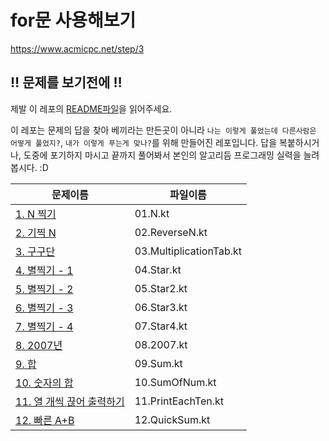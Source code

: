 # for문 사용해보기

https://www.acmicpc.net/step/3

## :bangbang: 문제를 보기전에 :bangbang:
제발 이 레포의 [README파일](https://github.com/opnay/KotlinAlgorithm/blob/master/README.md)을 읽어주세요.

이 레포는 문제의 답을 찾아 베끼라는 만든곳이 아니라 `나는 이렇게 풀었는데 다른사람은 어떻게 풀었지?`, `내가 이렇게 푸는게 맞나?`를 위해 만들어진 레포입니다.
답을 복붙하시거나, 도중에 포기하지 마시고 끝까지 풀어봐서 본인의 알고리듬 프로그래밍 실력을 늘려봅시다. :D

| 문제이름                                                      | 파일이름                   |
| --------------------------------------------------------- | ---------------------- |
| [1. N 찍기](https://www.acmicpc.net/problem/2741)           | 01.N.kt                 |
| [2. 기찍 N](https://www.acmicpc.net/problem/2742)           | 02.ReverseN.kt          |
| [3. 구구단](https://www.acmicpc.net/problem/2739)            | 03.MultiplicationTab.kt |
| [4. 별찍기 - 1](https://www.acmicpc.net/problem/2438)        | 04.Star.kt              |
| [5. 별찍기 - 2](https://www.acmicpc.net/problem/2439)        | 05.Star2.kt             |
| [6. 별찍기 - 3](https://www.acmicpc.net/problem/2440)        | 06.Star3.kt             |
| [7. 별찍기 - 4](https://www.acmicpc.net/problem/2441)        | 07.Star4.kt             |
| [8. 2007년](https://www.acmicpc.net/problem/1924)          | 08.2007.kt              |
| [9. 합](https://www.acmicpc.net/problem/8393)              | 09.Sum.kt               |
| [10. 숫자의 합](https://www.acmicpc.net/problem/11720)        | 10.SumOfNum.kt         |
| [11. 열 개씩 끊어 출력하기](https://www.acmicpc.net/problem/11721) | 11.PrintEachTen.kt     |
| [12. 빠른 A+B](https://www.acmicpc.net/problem/15552)       | 12.QuickSum.kt         |

